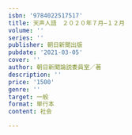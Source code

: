 ```yaml
---
isbn: '9784022517517'
title: 天声人語　２０２０年７月―１２月
volume: ''
series: ''
publisher: 朝日新聞出版
pubdate: '2021-03-05'
cover: ''
author: 朝日新聞論説委員室／著
description: ''
price: '1500'
genre: ''
target: 一般
format: 単行本
content: 社会

---
```

